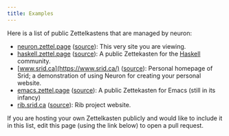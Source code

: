 ```yaml
---
title: Examples
---
```


Here is a list of public Zettelkastens that are managed by neuron:

- [neuron.zettel.page](https://neuron.zettel.page/) ([source](https://github.com/srid/neuron/tree/master/guide)): This very site you are viewing.
- [haskell.zettel.page](https://haskell.zettel.page) ([source](https://github.com/srid/haskell-zettelkasten)): A public Zettekasten for the [Haskell](https://www.haskell.org/) community.
- [www.srid.ca](https://www.srid.ca/)
  ([source](https://github.com/srid/srid.ca)): Personal homepage of Srid; a demonstration of using Neuron for creating your personal website.
- [emacs.zettel.page](https://emacs.zettel.page)
  ([source](https://github.com/srid/emacs.zettel.page)): A public Zettekasten
  for Emacs (still in its infancy)
- [rib.srid.ca](https://rib.srid.ca/) ([source](https://github.com/srid/rib/tree/master/guide)): Rib project website.

If you are hosting your own Zettelkasten publicly and would like to include it in this list, edit this page (using the link below) to open a pull request.
